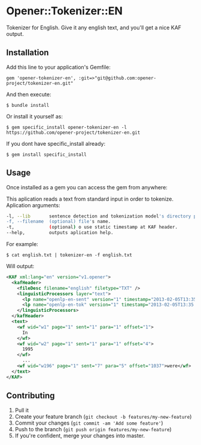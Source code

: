 # Opener::Tokenizer::EN

Tokenizer for English. Give it any english text, and you'll get a nice KAF
output.

## Installation

Add this line to your application's Gemfile:

    gem 'opener-tokenizer-en', :git=>"git@github.com:opener-project/tokenizer-en.git"

And then execute:

    $ bundle install

Or install it yourself as:

    $ gem specific_install opener-tokenizer-en -l https://github.com/opener-project/tokenizer-en.git

If you dont have specific\_install already:

    $ gem install specific_install

## Usage

Once installed as a gem you can access the gem from anywhere:

This aplication reads a text from standard input in order to tokenize.
Aplication arguments:

```bash
-l, --lib       sentence detection and tokenization model's directory path.
-f, --filename  (optional) file's name.
-t,             (optional) o use static timestamp at KAF header.
--help,         outputs aplication help.
```

For example:

    $ cat english.txt | tokenizer-en -f english.txt

Will output:

```xml
<KAF xml:lang="en" version="v1.opener">
  <kafHeader>
    <fileDesc filename="english" filetype="TXT" />
    <linguisticProcessors layer="text">
      <lp name="openlp-en-sent" version="1" timestamp="2013-02-05T13:35:22Z"/>
      <lp name="openlp-en-tok" version="1" timestamp="2013-02-05T13:35:22Z"/>
    </linguisticProcessors>
  </kafHeader>
  <text>
    <wf wid="w1" page="1" sent="1" para="1" offset="1">
      In
    </wf>
    <wf wid="w2" page="1" sent="1" para="1" offset="4">
      1995
    </wf>
      ...
    <wf wid="w196" page="1" sent="7" para="5" offset="1037">were</wf>
  </text>
</KAF>

```

## Contributing

1. Pull it
2. Create your feature branch (`git checkout -b features/my-new-feature`)
3. Commit your changes (`git commit -am 'Add some feature'`)
4. Push to the branch (`git push origin features/my-new-feature`)
5. If you're confident, merge your changes into master.

